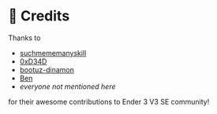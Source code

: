 # 📜 Credits

Thanks to

* [suchmememanyskill](https://github.com/suchmememanyskill)
* [0xD34D](https://github.com/0xD34D)
* [bootuz-dinamon](https://github.com/bootuz-dinamon)
* [Ben](https://www.printables.com/@iambengraham)
* _everyone not mentioned here_

for their awesome contributions to Ender 3 V3 SE community!
